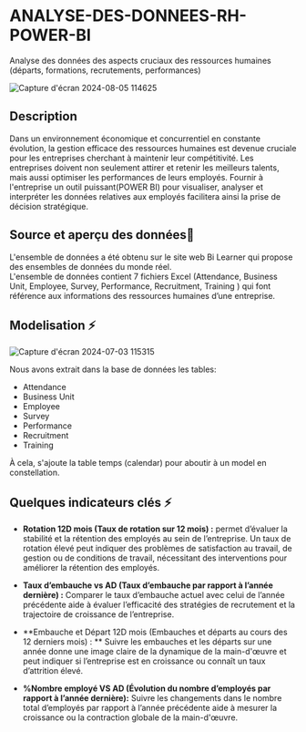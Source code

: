 # ANALYSE-DES-DONNEES-RH-POWER-BI
Analyse des données des aspects cruciaux des ressources humaines (départs, formations, recrutements, performances)

![Capture d'écran 2024-08-05 114625](https://github.com/user-attachments/assets/41bb814e-bca8-45c1-8c32-0ea3d6f9d32c)
## Description

Dans un environnement économique et concurrentiel en constante évolution, la gestion efficace des ressources humaines est devenue cruciale pour les entreprises cherchant à maintenir leur compétitivité. Les entreprises doivent non seulement attirer et retenir les meilleurs talents, mais aussi optimiser les performances de leurs employés. Fournir à l'entreprise un outil puissant(POWER BI) pour visualiser, analyser et interpréter les données relatives aux employés facilitera ainsi la prise de décision stratégique. 

## Source et aperçu des données🚀
L'ensemble de données a été obtenu sur le site web Bi Learner  qui  propose des ensembles de données du monde réel.  
L'ensemble de données contient 7 fichiers Excel (Attendance, Business Unit,  Employee, Survey, Performance, Recruitment, Training ) qui font référence aux informations des ressources humaines d’une entreprise.

## Modelisation ⚡
![Capture d'écran 2024-07-03 115315](https://github.com/user-attachments/assets/1319a29f-349d-4d21-a148-66ae99cb7270)

Nous avons extrait dans la base de données les tables:
- Attendance
- Business Unit
- Employee
- Survey
- Performance
- Recruitment
- Training

À cela, s'ajoute la table temps (calendar) pour aboutir à un model en constellation.
 
## Quelques indicateurs clés ⚡

- **Rotation 12D mois (Taux de rotation sur 12 mois) :** permet d’évaluer la stabilité et la rétention des employés au sein de l’entreprise. Un taux de rotation élevé peut indiquer des problèmes de satisfaction au travail, de gestion ou de conditions de travail, nécessitant des interventions pour améliorer la rétention des employés.

- **Taux d’embauche vs AD (Taux d’embauche par rapport à l’année dernière) :** Comparer le taux d’embauche actuel avec celui de l’année précédente aide à évaluer l’efficacité des stratégies de recrutement et la trajectoire de croissance de l’entreprise.

- **Embauche et Départ 12D mois (Embauches et départs au cours des 12 derniers mois) : ** Suivre les embauches et les départs sur une année donne une image claire de la dynamique de la main-d'œuvre et peut indiquer si l’entreprise est en croissance ou connaît un taux d’attrition élevé.

- **%Nombre employé VS AD (Évolution du nombre d’employés par rapport à l’année dernière):** Suivre les changements dans le nombre total d’employés par rapport à l’année précédente aide à mesurer la croissance ou la contraction globale de la main-d'œuvre.
